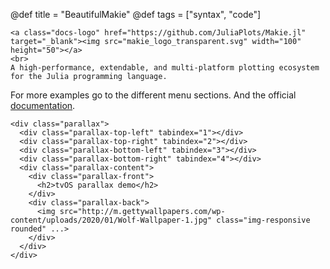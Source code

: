 @def title = "BeautifulMakie"
@def tags = ["syntax", "code"]

~~~
<a class="docs-logo" href="https://github.com/JuliaPlots/Makie.jl" target="_blank"><img src="makie_logo_transparent.svg" width="100" height="50"></a>
<br>
A high-performance, extendable, and multi-platform plotting ecosystem for the Julia programming language.
~~~

For more examples go to the different menu sections. And the official [documentation](https://makie.juliaplots.org/stable/).

~~~
<div class="parallax">
  <div class="parallax-top-left" tabindex="1"></div>
  <div class="parallax-top-right" tabindex="2"></div>
  <div class="parallax-bottom-left" tabindex="3"></div>
  <div class="parallax-bottom-right" tabindex="4"></div>
  <div class="parallax-content">
    <div class="parallax-front">
      <h2>tvOS parallax demo</h2>
    </div>
    <div class="parallax-back">
      <img src="http://m.gettywallpapers.com/wp-content/uploads/2020/01/Wolf-Wallpaper-1.jpg" class="img-responsive rounded" ...>
    </div>
  </div>
</div>
~~~
